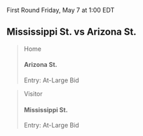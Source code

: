 First Round
Friday, May 7 at 1:00 EDT
## Mississippi St. vs Arizona St.

> Home
> #### Arizona St.
> Entry: At-Large Bid

> Visitor
> #### Mississippi St.
> Entry: At-Large Bid